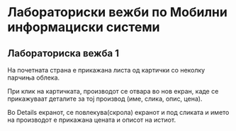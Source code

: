 # Лабораториски вежби по Мобилни информациски системи

## Лабораториска вежба 1

На почетната страна е прикажана листа од картички со неколку парчиња облека.

При клик на картичката, производот се отвара во нов екран, каде се прикажуваат деталите за тој производ (име, слика, опис, цена).

Во Details екранот, се повлекува(скрола) екранот и под сликата и името на производот е прикажана цената и описот на истиот.
